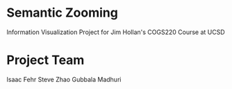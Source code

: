 # Semantic Zooming
Information Visualization Project for Jim Hollan's COGS220 Course at UCSD

# Project Team
Isaac Fehr
Steve Zhao
Gubbala Madhuri

